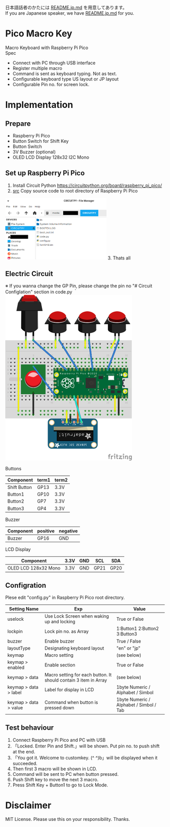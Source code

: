 日本語話者のかたには [README.jp.md](/README.jp.md) を用意してあります。  
If you are Japanese speaker, we have [README.jp.md](/README.jp.md) for you.

# Pico Macro Key
Macro Keyboard with Raspberry Pi Pico  
Spec
- Connect with PC through USB interface
- Register multiple macro
- Command is sent as keyboard typing. Not as text.
- Configurable keyboard type US layout or JP layout
- Configurable Pin no. for screen lock.

# Implementation
## Prepare
- Raspberry Pi Pico
- Button Switch for Shift Key
- Button Switch
- 3V Buzzer (optional)
- OLED LCD Display 128x32 I2C Mono

## Set up Raspberry Pi Pico
1. Install Circuit Python
https://circuitpython.org/board/raspberry_pi_pico/
2. [src](src) Copy source code to root directory of Raspberry Pi Pico 
<img src="./circuitpython_dir.png" width="320" />
3. Thats all

## Electric Circuit
※ If you wanna change the GP Pin, please change the pin no "# Circuit Configlation" section in code.py  ｀
<img src="./pico-macro-key_bb.png" width="400" />
  
Buttons  

|  Component  |  term1  |  term2  |
| ---- | ---- | ---- |
|  Shift Button  |  GP13  |  3.3V  |
|  Button1  |  GP10  |  3.3V  |
|  Button2  |  GP7  |  3.3V  |
|  Button3  |  GP4  |  3.3V  |

Buzzer

|  Component  |  positive  |  negative  |
| ---- | ---- | ---- |
|  Buzzer  |  GP16  |  GND  |

LCD Display

|  Component  |  3.3V  |  GND  |  SCL  |  SDA  |
| ---- | ---- | ---- | ---- | ---- |
|  OLED LCD 128x32 Mono |  3.3V  |  GND  |  GP21  |  GP20  |

## Configration
Plese edit "config.py" in Raspberry Pi Pico root directory.

|  Setting Name  |  Exp  |  Value  |
| ---- | ---- | ---- |
|  uselock  |  Use Lock Screen when waking up and locking  |  True or False  |
|  lockpin  |  Lock pin no. as Array  |  1:Button1 2:Button2 3:Button3  |
|  buzzer  |  Enable buzzer  |  True / False  |
| layoutType  |  Designating keyboard layout  |  "en" or "jp"  |
| keymap  |  Macro setting  |  (see below)  |
| keymap > enabled |  Enable section  |  True or False  |
| keymap > data |  Macro setting for each button. It should contain 3 item in Array  |  (see below)  |
| keymap > data > label |  Label for display in LCD  |  1byte Numeric / Alphabet / Simbol  |
| keymap > data > value |  Command when button is pressed down  |  1byte Numeric / Alphabet / Simbol / Tab  |

## Test behaviour
1. Connect Raspberry Pi Pico and PC with USB
2. 「Locked. Enter Pin and Shift.」will be shown. Put pin no. to push shift at the end.
3. 「You got it. Welcome to customkey. (^ ^)b」will be displayed when it succeeded.
4. Then first 3 macro will be shown in LCD.
5. Command will be sent to PC when button pressed.
6. Push Shift key to move the next 3 macro.
7. Press Shift Key + Button1 to go to Lock Mode.

# Disclaimer
MIT License. 
Please use this on your responsibility.
Thanks.
